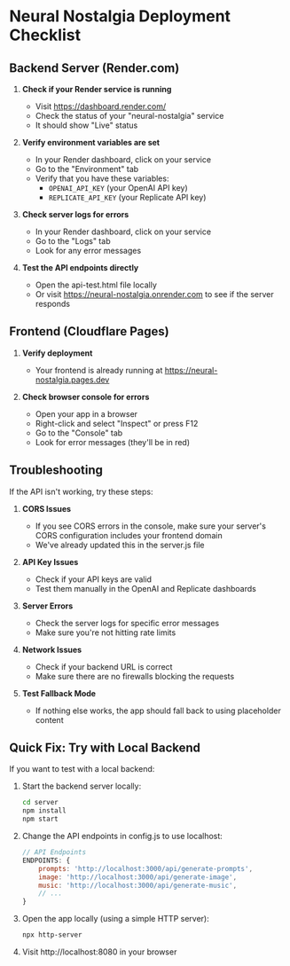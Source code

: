 # Neural Nostalgia Deployment Checklist

## Backend Server (Render.com)

1. **Check if your Render service is running**
   - Visit https://dashboard.render.com/
   - Check the status of your "neural-nostalgia" service
   - It should show "Live" status

2. **Verify environment variables are set**
   - In your Render dashboard, click on your service
   - Go to the "Environment" tab
   - Verify that you have these variables:
     - `OPENAI_API_KEY` (your OpenAI API key)
     - `REPLICATE_API_KEY` (your Replicate API key)

3. **Check server logs for errors**
   - In your Render dashboard, click on your service
   - Go to the "Logs" tab
   - Look for any error messages

4. **Test the API endpoints directly**
   - Open the api-test.html file locally
   - Or visit https://neural-nostalgia.onrender.com to see if the server responds

## Frontend (Cloudflare Pages)

1. **Verify deployment**
   - Your frontend is already running at https://neural-nostalgia.pages.dev

2. **Check browser console for errors**
   - Open your app in a browser
   - Right-click and select "Inspect" or press F12
   - Go to the "Console" tab
   - Look for error messages (they'll be in red)

## Troubleshooting

If the API isn't working, try these steps:

1. **CORS Issues**
   - If you see CORS errors in the console, make sure your server's CORS configuration includes your frontend domain
   - We've already updated this in the server.js file

2. **API Key Issues**
   - Check if your API keys are valid
   - Test them manually in the OpenAI and Replicate dashboards

3. **Server Errors**
   - Check the server logs for specific error messages
   - Make sure you're not hitting rate limits

4. **Network Issues**
   - Check if your backend URL is correct
   - Make sure there are no firewalls blocking the requests

5. **Test Fallback Mode**
   - If nothing else works, the app should fall back to using placeholder content

## Quick Fix: Try with Local Backend

If you want to test with a local backend:

1. Start the backend server locally:
   ```bash
   cd server
   npm install
   npm start
   ```

2. Change the API endpoints in config.js to use localhost:
   ```javascript
   // API Endpoints
   ENDPOINTS: {
       prompts: 'http://localhost:3000/api/generate-prompts',
       image: 'http://localhost:3000/api/generate-image',
       music: 'http://localhost:3000/api/generate-music',
       // ...
   }
   ```

3. Open the app locally (using a simple HTTP server):
   ```bash
   npx http-server
   ```

4. Visit http://localhost:8080 in your browser
